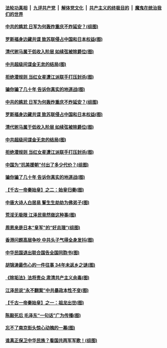 

####  [法轮功真相](../../../../basic/blob/master/README.md?t=08091831) &nbsp;|&nbsp; [九评共产党](../../../../9ping.md/blob/master/README.md?t=08091831) &nbsp;|&nbsp; [解体党文化](../../../../jtdwh.md/blob/master/README.md?t=08091831)  &nbsp;|&nbsp; [共产主义的终极目的](../../../../gczydzjmd.md/blob/master/README.md?t=08091831) &nbsp;|&nbsp; [魔鬼在统治我们的世界](../../../../mgztzwmdsj.md/blob/master/README.md?t=08091831) 

#### [中共的尴尬 日军为何轰炸重庆不炸延安？(组图)](../pages/p6/941567.md?t=08091831) 

#### [罗斯福身边藏共谍 致苏联侵占中国和日本权益(图)](../pages/p6/941677.md?t=08091831) 

#### [清代驸马属于低收入阶层 如续弦被除爵位(图)](../pages/p6/941989.md?t=08091831) 

#### [中共超级间谍金无怠的结局(图)](../pages/p6/942032.md?t=08091831) 

#### [拒绝潜规则 当红女星遭江派联手打压封杀(图)](../pages/p6/941649.md?t=08091831) 

#### [骗你骗了几十年 告诉你真实的地道战(图)](../pages/p6/941658.md?t=08091831) 

#### [中共的尴尬 日军为何轰炸重庆不炸延安？(组图)](../pages/p6/941567.md?t=08091831) 

#### [罗斯福身边藏共谍 致苏联侵占中国和日本权益(图)](../pages/p6/941677.md?t=08091831) 

#### [清代驸马属于低收入阶层 如续弦被除爵位(图)](../pages/p6/941989.md?t=08091831) 

#### [中共超级间谍金无怠的结局(图)](../pages/p6/942032.md?t=08091831) 

#### [拒绝潜规则 当红女星遭江派联手打压封杀(图)](../pages/p6/941649.md?t=08091831) 

#### [中国为“抗美援朝”付出了多少代价？(组图)](../pages/p6/941566.md?t=08091831) 

#### [骗你骗了几十年 告诉你真实的地道战(图)](../pages/p6/941658.md?t=08091831) 

#### [【千古一帝秦始皇】之二：始皇归秦(图)](../pages/p6/941409.md?t=08091831) 

#### [中唐大诗人白居易 誓生生劫劫为佛弟子(图)](../pages/p6/940978.md?t=08091831) 

#### [荒淫无极限 江泽民竟然做这种事(图)](../pages/p6/941644.md?t=08091831) 

#### [周恩来是日本“皇军”的“好总理”(组图)](../pages/p6/941267.md?t=08091831) 

#### [香港问题高层争吵 中共头子气得全身发抖(图)](../pages/p6/937974.md?t=08091831) 

#### [中华民国退出联合国告全国同胞书(图)](../pages/p6/941721.md?t=08091831) 

#### [胡锦涛最伤心的一件往事 34年未返乡之谜(图)](../pages/p6/941641.md?t=08091831) 

#### [《除垢法》法将责众 肃清共产主义余毒(图)](../pages/p6/940506.md?t=08091831) 

#### [江泽民说“永不翻案”中共暴政本性不变(图)](../pages/p6/940129.md?t=08091831) 

#### [【千古一帝秦始皇】之一：祖龙出世(图)](../pages/p6/941408.md?t=08091831) 

#### [陈毅死后 毛泽东“一句话”广为传播(图)](../pages/p6/941648.md?t=08091831) 

#### [忘不了南京街头惊心动魄的一幕(图)](../pages/p6/940295.md?t=08091831) 

#### [谁真正保卫中华民族？看国共两军军歌！(组图)](../pages/p6/940537.md?t=08091831) 

